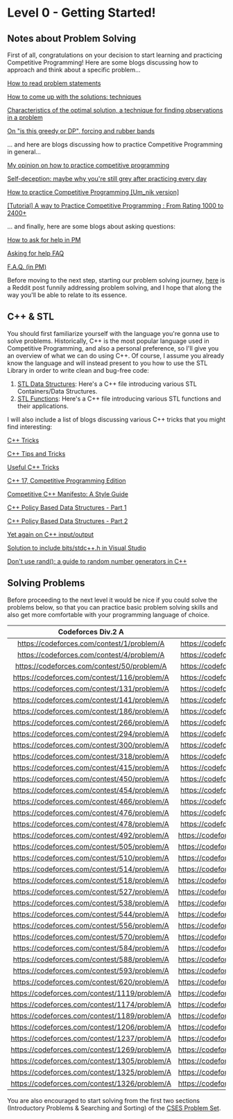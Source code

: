 # Level 0 - Getting Started!

## Notes about Problem Solving

First of all, congratulations on your decision to start learning and practicing Competitive Programming! Here are some blogs discussing how to approach and think about a specific problem...

[How to read problem statements](https://codeforces.com/blog/entry/62730)

[How to come up with the solutions: techniques](https://codeforces.com/blog/entry/20548)

[Characteristics of the optimal solution, a technique for finding observations in a problem](https://codeforces.com/blog/entry/99291)

[On "is this greedy or DP", forcing and rubber bands](https://codeforces.com/blog/entry/106346)


... and here are blogs discussing how to practice Competitive Programming in general...

[My opinion on how to practice competitive programming](https://codeforces.com/blog/entry/91114)

[Self-deception: maybe why you're still grey after practicing every day](https://codeforces.com/blog/entry/98621)

[How to practice Competitive Programming [Um_nik version]](https://codeforces.com/blog/entry/98806)

[[Tutorial] A way to Practice Competitive Programming : From Rating 1000 to 2400+](https://codeforces.com/blog/entry/66909)

... and finally, here are some blogs about asking questions:

[How to ask for help in PM](https://codeforces.com/blog/entry/83672)

[Asking for help FAQ](https://codeforces.com/blog/entry/64993)

[F.A.Q. (in PM)](https://codeforces.com/blog/entry/47516)

Before moving to the next step, starting our problem solving journey, [here](https://www.reddit.com/r/csMajors/comments/xi6knk/there_is_nothing_better_than_grinding_leetcode/) is a Reddit post funnily addressing problem solving, and I hope that along the way you'll be able to relate to its essence.

## C++ & STL

You should first familiarize yourself with the language you're gonna use to solve problems. Historically, C++ is the most popular language used in Competitive Programming, and also a personal preference, so I'll give you an overview of what we can do using C++. Of course, I assume you already know the language and will instead present to you how to use the STL Library in order to write clean and bug-free code:

1. [STL Data Structures](/Competitive%20Programming%20Syllabus/Level%200/STL%20Data%20Structures.cpp): Here's a C++ file introducing various STL Containers/Data Structures.
2. [STL Functions](/Competitive%20Programming%20Syllabus/Level%200/STL%20Functions.cpp): Here's a C++ file introducing various STL functions and their applications.

I will also include a list of blogs discussing various C++ tricks that you might find interesting:

[C++ Tricks](https://codeforces.com/blog/entry/15643)

[C++ Tips and Tricks](https://codeforces.com/blog/entry/74684)

[Useful C++ Tricks](https://codeforces.com/blog/entry/87283)

[C++ 17, Competitive Programming Edition](https://codeforces.com/blog/entry/57729)

[Competitive C++ Manifesto: A Style Guide](https://codeforces.com/blog/entry/64218)

[C++ Policy Based Data Structures - Part 1](https://codeforces.com/blog/entry/11080)

[C++ Policy Based Data Structures - Part 2](https://codeforces.com/blog/entry/13279)

[Yet again on C++ input/output](https://codeforces.com/blog/entry/5217)

[Solution to include bits/stdc++.h in Visual Studio](https://codeforces.com/blog/entry/73240)

[Don't use rand(): a guide to random number generators in C++](https://codeforces.com/blog/entry/61587)


## Solving Problems

Before proceeding to the next level it would be nice if you could solve the problems below, so that you can practice basic problem solving skills and also get more comfortable with your programming language of choice.

| Codeforces Div.2 A                            | Codeforces Div.2 B                            |
|:---------------------------------------------:|:---------------------------------------------:|
| https://codeforces.com/contest/1/problem/A    | https://codeforces.com/contest/285/problem/B  |
| https://codeforces.com/contest/4/problem/A	| https://codeforces.com/contest/318/problem/B  |
| https://codeforces.com/contest/50/problem/A	| https://codeforces.com/contest/463/problem/B  |
| https://codeforces.com/contest/116/problem/A	| https://codeforces.com/contest/467/problem/B  |
| https://codeforces.com/contest/131/problem/A	| https://codeforces.com/contest/486/problem/B  |
| https://codeforces.com/contest/141/problem/A	| https://codeforces.com/contest/508/problem/B  |
| https://codeforces.com/contest/186/problem/A	| https://codeforces.com/contest/535/problem/B  |
| https://codeforces.com/contest/266/problem/A	| https://codeforces.com/contest/538/problem/B  |
| https://codeforces.com/contest/294/problem/A	| https://codeforces.com/contest/545/problem/B  |
| https://codeforces.com/contest/300/problem/A	| https://codeforces.com/contest/546/problem/B  |
| https://codeforces.com/contest/318/problem/A	| https://codeforces.com/contest/548/problem/B  |
| https://codeforces.com/contest/415/problem/A	| https://codeforces.com/contest/551/problem/B  |
| https://codeforces.com/contest/450/problem/A	| https://codeforces.com/contest/552/problem/B  |
| https://codeforces.com/contest/454/problem/A	| https://codeforces.com/contest/570/problem/B  |
| https://codeforces.com/contest/466/problem/A	| https://codeforces.com/contest/598/problem/B  |
| https://codeforces.com/contest/476/problem/A	| https://codeforces.com/contest/629/problem/B  |
| https://codeforces.com/contest/478/problem/A	| https://codeforces.com/contest/670/problem/B  |
| https://codeforces.com/contest/492/problem/A	| https://codeforces.com/contest/1091/problem/B |
| https://codeforces.com/contest/505/problem/A	| https://codeforces.com/contest/1189/problem/B |
| https://codeforces.com/contest/510/problem/A	| https://codeforces.com/contest/1270/problem/B |
| https://codeforces.com/contest/514/problem/A	| https://codeforces.com/contest/1300/problem/B |
| https://codeforces.com/contest/518/problem/A	| https://codeforces.com/contest/1305/problem/B |
| https://codeforces.com/contest/527/problem/A	| https://codeforces.com/contest/1325/problem/B |
| https://codeforces.com/contest/538/problem/A	| https://codeforces.com/contest/1526/problem/B |
| https://codeforces.com/contest/544/problem/A	| https://codeforces.com/contest/1542/problem/B |
| https://codeforces.com/contest/556/problem/A	| https://codeforces.com/contest/1543/problem/B |
| https://codeforces.com/contest/570/problem/A	| https://codeforces.com/contest/1554/problem/B |
| https://codeforces.com/contest/584/problem/A	| https://codeforces.com/contest/1586/problem/B |
| https://codeforces.com/contest/588/problem/A	| https://codeforces.com/contest/1605/problem/B |
| https://codeforces.com/contest/593/problem/A	| https://codeforces.com/contest/1610/problem/B |
| https://codeforces.com/contest/620/problem/A	| https://codeforces.com/contest/1671/problem/B |
| https://codeforces.com/contest/1119/problem/A	| https://codeforces.com/contest/1698/problem/B |
| https://codeforces.com/contest/1174/problem/A	| https://codeforces.com/contest/1705/problem/B |
| https://codeforces.com/contest/1189/problem/A	| https://codeforces.com/contest/1708/problem/B |
| https://codeforces.com/contest/1206/problem/A	| https://codeforces.com/contest/1713/problem/B |
| https://codeforces.com/contest/1237/problem/A	| https://codeforces.com/contest/1720/problem/B |
| https://codeforces.com/contest/1269/problem/A	| https://codeforces.com/contest/1730/problem/B |
| https://codeforces.com/contest/1305/problem/A	| https://codeforces.com/contest/1743/problem/B |
| https://codeforces.com/contest/1325/problem/A	| https://codeforces.com/contest/1748/problem/B |
| https://codeforces.com/contest/1326/problem/A	| https://codeforces.com/contest/1749/problem/B |

You are also encouraged to start solving from the first two sections (Introductory Problems & Searching and Sorting) of the [CSES Problem Set](https://cses.fi/problemset/).